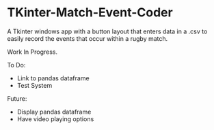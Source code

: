# TKinter-Match-Event-Coder
A Tkinter windows app with a button layout that enters data in a .csv to easily record the events that occur within a rugby match. 

Work In Progress. 

To Do:
  - Link to pandas dataframe
  - Test System

Future:
  - Display pandas dataframe
  - Have video playing options
